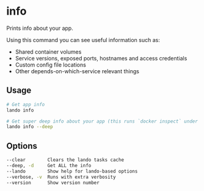 info
====

Prints info about your app.

Using this command you can see useful information such as:

* Shared container volumes
* Service versions, exposed ports, hostnames and access credentials
* Custom config file locations
* Other depends-on-which-service relevant things

Usage
-----

```bash
# Get app info
lando info

# Get super deep info about your app (this runs `docker inspect` under the hood)
lando info --deep
```

Options
-------

```bash
--clear        Clears the lando tasks cache
--deep, -d     Get ALL the info
--lando        Show help for lando-based options
--verbose, -v  Runs with extra verbosity
--version      Show version number
```
